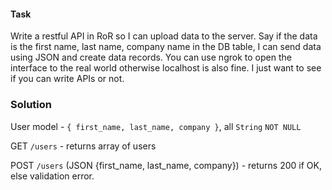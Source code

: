 #### Task
Write a restful API in RoR so I can upload data to the server. Say if the data is the first name, last name, company name in the DB table, I can send data using JSON and create data records. You can use ngrok to open the interface to the real world otherwise localhost is also fine. I just want to see if you can write APIs or not.

### Solution
User model - `{ first_name, last_name, company }`, all `String` `NOT NULL`

GET `/users` - returns array of users

POST `/users` (JSON {first_name, last_name, company}) - returns 200 if OK, else validation error.
